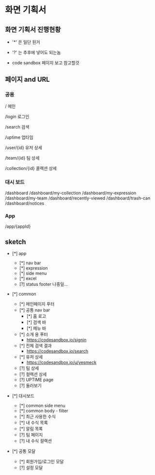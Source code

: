 # 화면 기획서

## 화면 기획서 진행현황

- '\*' 은 일단 된거
- '?' 는 추후에 넣어도 되는놈

- code sandbox 페이지 보고 참고할것

## 페이지 and URL

### 공용

/
메인

/login
로그인

/search
검색

/uptime
업타임

/user/{id}
유저 상세

/team/{id}
팀 상세

/collection/{id}
콜렉션 상세

### 대시 보드

/dashboard
/dashboard/my-collection
/dashboard/my-expression
/dashboard/my-team
/dashboard/recently-viewed
/dashboard/trash-can
/dashboard/notices

### App

/app/{appId}

## sketch

- [*] app

  - [*] nav bar
  - [*] expression
  - [*] side menu
  - [*] excel
  - [?] status footer 나중일...

- [*] common

  - [*] 메인페이지 푸터
  - [*] 공통 nav bar
    - [*] 홈 로고
    - [*] 검색 바
    - [*] 메뉴 바
  - [*] 소개 용 푸터
    - https://codesandbox.io/signin
  - [*] 전체 검색 결과
    - https://codesandbox.io/search
  - [*] 유저 상세
    - https://codesandbox.io/u/yesmeck
  - [?] 팀 상세
  - [?] 컬렉션 상세
  - [?] UPTIME page
  - [?] 둘러보기

- [*] 대시보드

  - [*] common side menu
  - [*] common body - filter
  - [*] 최근 사용한 수식
  - [*] 내 수식 목록
  - [*] 알림 목록
  - [?] 팀 페이지
  - [?] 내 수식 컬랙션

- [*] 공통 모달
  - [*] 회원가입/로그인 모달
  - [?] 설정 모달
